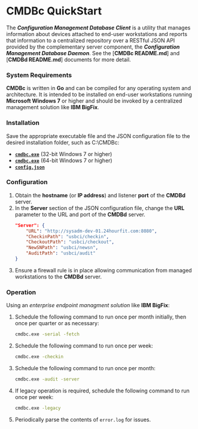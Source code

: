 # CMDBc QuickStart
The _**Configuration Management Database Client**_ is a utility that manages information about devices attached to end-user workstations and reports that information to a centralized repository over a RESTful JSON API provided by the complementary server component, the _**Configuration Management Database Daemon**_. See the [**CMDBc README.md**] and [**CMDBd README.md**] documents for more detail.

### System Requirements
**CMDBc** is written in **Go** and can be compiled for any operating system and architecture. It is intended to be installed on end-user workstations running **Microsoft Windows 7** or higher and should be invoked by a centralized management solution like **IBM BigFix**.

### Installation
Save the appropriate executable file and the JSON configuration file to the desired installation folder, such as C:\CMDBc:

* [**`cmdbc.exe`**](i686/cmdbc.exe) (32-bit Windows 7 or higher)
* [**`cmdbc.exe`**](https://github.com/jscherff/cmdbc/raw/master/x86_64/cmdbc.exe) (64-bit Windows 7 or higher)
* [**`config.json`**](https://raw.githubusercontent.com/jscherff/cmdbc/master/config.json)

### Configuration
1. Obtain the **hostname** (or **IP address**) and listener **port** of the **CMDBd** server.
1. In the **Server** section of the JSON configuration file, change the **URL** parameter to the URL and port of the **CMDBd** server.
    ```json
    "Server": {
        "URL": "http://sysadm-dev-01.24hourfit.com:8080",
        "CheckinPath": "usbci/checkin",
        "CheckoutPath": "usbci/checkout",
        "NewSNPath": "usbci/newsn",
        "AuditPath": "usbci/audit"
    }
    ```
1. Ensure a firewall rule is in place allowing communication from managed workstations to the **CMDBd** server.

### Operation
Using an _enterprise endpoint managment solution_ like **IBM BigFix**:
1. Schedule the following command to run once per month initially, then once per quarter or as necessary:
    ```sh
    cmdbc.exe -serial -fetch
    ```
1. Schedule the following command to run once per week:
    ```sh
    cmdbc.exe -checkin
    ```
1. Schedule the following command to run once per month:
    ```sh
    cmdbc.exe -audit -server
    ```
1. If legacy operation is required, schedule the following command to run once per week:
    ```sh
    cmdbc.exe -legacy
    ```
1. Periodically parse the contents of `error.log` for issues.
